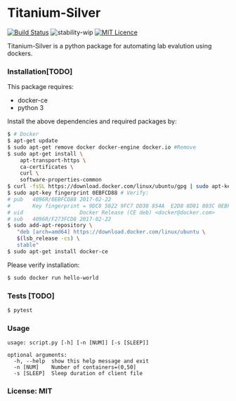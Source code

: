 # Titanium-Silver

[![Build Status](https://travis-ci.org/DarkFate13/titanium-rhythm.svg?branch=master)](https://travis-ci.org/DarkFate13/titanium-rhythm) ![stability-wip](https://img.shields.io/badge/stability-work_in_progress-lightgrey.svg)  [![MIT Licence](https://badges.frapsoft.com/os/mit/mit.svg?v=103)](https://opensource.org/licenses/mit-license.php)  


Titanium-Silver is a python package for automating lab evalution using dockers.

### Installation[TODO]

This package requires:
- docker-ce
- python 3

Install the above dependencies and required packages by:

```sh
$ # Docker
$ apt-get update
$ sudo apt-get remove docker docker-engine docker.io #Remove
$ sudo apt-get install \
    apt-transport-https \
    ca-certificates \
    curl \
    software-properties-common
$ curl -fsSL https://download.docker.com/linux/ubuntu/gpg | sudo apt-key add -
$ sudo apt-key fingerprint 0EBFCD88 # Verify:
# pub   4096R/0EBFCD88 2017-02-22
#       Key fingerprint = 9DC8 5822 9FC7 DD38 854A  E2D8 8D81 803C 0EBF CD88
# uid                  Docker Release (CE deb) <docker@docker.com>
# sub   4096R/F273FCD8 2017-02-22
$ sudo add-apt-repository \
   "deb [arch=amd64] https://download.docker.com/linux/ubuntu \
   $(lsb_release -cs) \
   stable"
$ sudo apt-get install docker-ce

```

Please verify installation:

```sh
$ sudo docker run hello-world
```

### Tests [TODO]

```sh
$ pytest
```

### Usage

```
usage: script.py [-h] [-n [NUM]] [-s [SLEEP]]

optional arguments:
  -h, --help  show this help message and exit
  -n [NUM]    Number of containers=(0,50]
  -s [SLEEP]  Sleep duration of client file

```

### License: MIT

